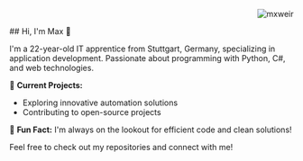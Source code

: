 <p align="right"> <img src="https://komarev.com/ghpvc/?username=mxweir&label=Profile%20views&color=0e75b6&style=flat" alt="mxweir" /> </p>
## Hi, I'm Max 👋

I'm a 22-year-old IT apprentice from Stuttgart, Germany, specializing in application development. 
Passionate about programming with Python, C#, and web technologies.

🚀 **Current Projects:**
- Exploring innovative automation solutions
- Contributing to open-source projects

🌟 **Fun Fact:** I'm always on the lookout for efficient code and clean solutions!

Feel free to check out my repositories and connect with me!



